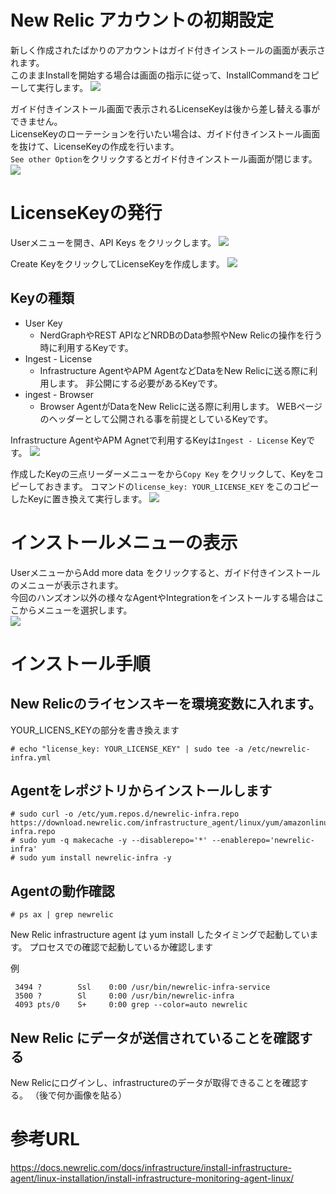 # New Relic アカウントの初期設定
新しく作成されたばかりのアカウントはガイド付きインストールの画面が表示されます。  
このままInstallを開始する場合は画面の指示に従って、InstallCommandをコピーして実行します。
![](https://github.com/qryuu/handson20220914/blob/main/ScreenShot/2022-09-19_19h30_55.png)

ガイド付きインストール画面で表示されるLicenseKeyは後から差し替える事ができません。  
LicenseKeyのローテーションを行いたい場合は、ガイド付きインストール画面を抜けて、LicenseKeyの作成を行います。  
`See other Option`をクリックするとガイド付きインストール画面が閉じます。
![](https://github.com/qryuu/handson20220914/blob/main/ScreenShot/2022-09-19_19h30_39.png)

# LicenseKeyの発行
Userメニューを開き、API Keys をクリックします。
![](https://github.com/qryuu/handson20220914/blob/main/ScreenShot/2022-09-19_19h31_52.png)

Create KeyをクリックしてLicenseKeyを作成します。
![](https://github.com/qryuu/handson20220914/blob/main/ScreenShot/2022-09-19_19h32_27.png)

## Keyの種類
- User Key 
  - NerdGraphやREST APIなどNRDBのData参照やNew Relicの操作を行う時に利用するKeyです。
- Ingest - License
  - Infrastructure AgentやAPM AgentなどDataをNew Relicに送る際に利用します。 非公開にする必要があるKeyです。
- ingest - Browser
  - Browser AgentがDataをNew Relicに送る際に利用します。 WEBページのヘッダーとして公開される事を前提としているKeyです。

Infrastructure AgentやAPM Agnetで利用するKeyは`Ingest - License` Keyです。
![](https://github.com/qryuu/handson20220914/blob/main/ScreenShot/2022-09-19_19h32_46.png)

作成したKeyの三点リーダーメニューをから`Copy Key` をクリックして、Keyをコピーしておきます。
コマンドの`license_key: YOUR_LICENSE_KEY` をこのコピーしたKeyに置き換えて実行します。
![](https://github.com/qryuu/handson20220914/blob/main/2022-09-19_19h34_09.png)

# インストールメニューの表示
UserメニューからAdd more data をクリックすると、ガイド付きインストールのメニューが表示されます。  
今回のハンズオン以外の様々なAgentやIntegrationをインストールする場合はここからメニューを選択します。  
![](https://github.com/qryuu/handson20220914/blob/main/ScreenShot/2022-09-19_19h34_35.png)

# インストール手順

## New Relicのライセンスキーを環境変数に入れます。
YOUR_LICENS_KEYの部分を書き換えます

```
# echo "license_key: YOUR_LICENSE_KEY" | sudo tee -a /etc/newrelic-infra.yml
```

## Agentをレポジトリからインストールします

```
# sudo curl -o /etc/yum.repos.d/newrelic-infra.repo https://download.newrelic.com/infrastructure_agent/linux/yum/amazonlinux/2/x86_64/newrelic-infra.repo
# sudo yum -q makecache -y --disablerepo='*' --enablerepo='newrelic-infra'
# sudo yum install newrelic-infra -y
```

## Agentの動作確認

```
# ps ax | grep newrelic
```

New Relic infrastructure agent は yum install したタイミングで起動しています。
プロセスでの確認で起動しているか確認します

例
```
 3494 ?        Ssl    0:00 /usr/bin/newrelic-infra-service
 3500 ?        Sl     0:00 /usr/bin/newrelic-infra
 4093 pts/0    S+     0:00 grep --color=auto newrelic
```

## New Relic にデータが送信されていることを確認する

New Relicにログインし、infrastructureのデータが取得できることを確認する。
（後で何か画像を貼る）


# 参考URL
https://docs.newrelic.com/docs/infrastructure/install-infrastructure-agent/linux-installation/install-infrastructure-monitoring-agent-linux/
